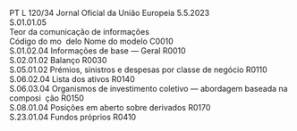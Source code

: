 PT  L 120/34 Jornal Oficial da União Europeia 5.5.2023  
S.01.01.05  
Teor da comunicação de informações  
Código do mo ­
delo  Nome do modelo  C0010  
S.01.02.04  Informações de base — Geral  R0010  
S.02.01.02  Balanço  R0030  
S.05.01.02  Prémios, sinistros e despesas por classe de negócio  R0110  
S.06.02.04  Lista dos ativos  R0140  
S.06.03.04  Organismos de investimento coletivo — abordagem baseada na composi ­
ção  R0150  
S.08.01.04  Posições em aberto sobre derivados  R0170  
S.23.01.04  Fundos próprios  R0410